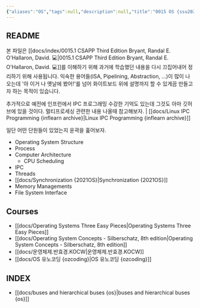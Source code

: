 ```yaml
---
{"aliases":"OS","tags":null,"description":null,"title":"0015 OS {ssu2021-2nd} 💻","created":"2023-08-27T23:56:29","updated":"2024-05-14T18:46:10","dg-publish":true,"permalink":"/docs/index/0015-os-ssu2021-2nd/","dgPassFrontmatter":true}
---
```



## README

본 파일은 [[docs/index/0015.1 CSAPP Third Edition Bryant, Randal E. O'Hallaron, David. 💻\|0015.1 CSAPP Third Edition Bryant, Randal E. O'Hallaron, David. 💻]]를 이해하기 위해 과거에 학습했던 내용을 다시 끄집어내어 정리하기 위해 사용됩니다. 익숙한 용어들(ISA, Pipelining, Abstraction, ...)이 많이 나오는데 '아 이거 나 옛날에 봤어!'를 넘어 화이트보드 위에 설명까지 할 수 있게끔 만들고자 하는 목적이 있습니다. 

추가적으로 예전에 인프런에서 IPC 프로그래밍 수강한 기억도 있는데 그것도 아마 깃허브에 있을 것이다. 멀티프로세싱 관련한 내용 나올때 참고해보자. | [[docs/Linux IPC Programming {inflearn archive}\|Linux IPC Programming {inflearn archive}]]

일단 어떤 단원들이 있었는지 윤곽을 훑어보자.

- Operating System Structure
- Process
- Computer Architecture
	- CPU Scheduling
- IPC
- Threads
- [[docs/Synchronization {2021OS}\|Synchronization {2021OS}]]
- Memory Managements
- File System Interface

## Courses

- [[docs/Operating Systems Three Easy Pieces\|Operating Systems Three Easy Pieces]]
- [[docs/Operating System Concepts - Silberschatz, 8th edition\|Operating System Concepts - Silberschatz, 8th edition]]
- [[docs/운영체제.반효경.KOCW\|운영체제.반효경.KOCW]]
- [[docs/OS 유노코딩 {ozcoding}\|OS 유노코딩 {ozcoding}]]

## INDEX

- [[docs/buses and hierarchical buses {os}\|buses and hierarchical buses {os}]]
